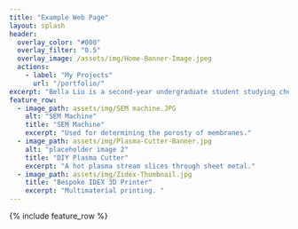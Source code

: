 ```yaml
---
title: "Example Web Page"
layout: splash
header:
  overlay_color: "#000"
  overlay_filter: "0.5"
  overlay_image: /assets/img/Home-Banner-Image.jpeg
  actions:
    - label: "My Projects"
      url: "/portfolio/"
excerpt: "Bella Liu is a second-year undergraduate student studying chemical engineering, materials science, and engineering management. She is passionate about exploring clean energy alternatives. She has delved into research in hydrogen fuel cells.<br />She is also interested in exploring the global market and bridging the gap between resources and needs. Specifically, she would like to do international trade in the realm of chemical products. She aims to promote the development of cleaner energy via the better connection of technology, goods, and market."
feature_row:
  - image_path: assets/img/SEM machine.JPG
    alt: "SEM Machine"
    title: "SEM Machine"
    excerpt: "Used for determining the porosty of membranes."
  - image_path: assets/img/Plasma-Cutter-Banner.jpg
    alt: "placeholder image 2"
    title: "DIY Plasma Cutter"
    excerpt: "A hot plasma stream slices through sheet metal."
  - image_path: assets/img/Zidex-Thumbnail.jpg
    title: "Bespoke IDEX 3D Printer"
    excerpt: "Multimaterial printing. "
---
```


{% include feature_row %}

